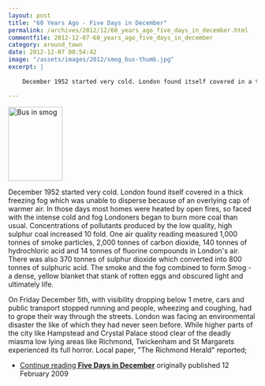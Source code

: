 ```yaml
---
layout: post
title: "60 Years Ago - Five Days in December"
permalink: /archives/2012/12/60_years_ago_five_days_in_december.html
commentfile: 2012-12-07-60_years_ago_five_days_in_december
category: around_town
date: 2012-12-07 08:54:42
image: "/assets/images/2012/smog_bus-thumb.jpg"
excerpt: |
    
    December 1952 started very cold. London found itself covered in a thick freezing fog which was unable to disperse because of an overlying cap of warmer air. In those days most homes were heated by open fires, so faced with the intense cold and fog Londoners began to burn more coal than usual. Concentrations of pollutants produced by the low quality, high sulphur coal increased 10 fold. One air quality reading measured 1,000 tonnes of smoke particles, 2,000 tonnes of carbon dioxide, 140 tonnes of hydrochloric acid and 14 tonnes of fluorine compounds in London's air. There was also 370 tonnes of sulphur dioxide which converted into 800 tonnes of sulphuric acid. The smoke and the fog combined to form Smog - a dense, yellow blanket that stank of rotten eggs and obscured light and ultimately life.

---
```


<a href="/assets/images/2012/smog_bus.jpg"><img src="/assets/images/2012/smog_bus-thumb.jpg" width="110" height="150" alt="Bus in smog" class="photo right" /></a>

December 1952 started very cold. London found itself covered in a thick freezing fog which was unable to disperse because of an overlying cap of warmer air. In those days most homes were heated by open fires, so faced with the intense cold and fog Londoners began to burn more coal than usual. Concentrations of pollutants produced by the low quality, high sulphur coal increased 10 fold. One air quality reading measured 1,000 tonnes of smoke particles, 2,000 tonnes of carbon dioxide, 140 tonnes of hydrochloric acid and 14 tonnes of fluorine compounds in London's air. There was also 370 tonnes of sulphur dioxide which converted into 800 tonnes of sulphuric acid. The smoke and the fog combined to form Smog - a dense, yellow blanket that stank of rotten eggs and obscured light and ultimately life.

On Friday December 5th, with visibility dropping below 1 metre, cars and public transport stopped running and people, wheezing and coughing, had to grope their way through the streets. London was facing an environmental disaster the like of which they had never seen before. While higher parts of the city like Hampstead and Crystal Palace stood clear of the deadly miasma low lying areas like Richmond, Twickenham and St Margarets experienced its full horror. Local paper, "The Richmond Herald" reported;

-   [Continue reading **Five Days in December**](/archives/2009/02/five_days_in_december.html) originally published 12 February 2009
